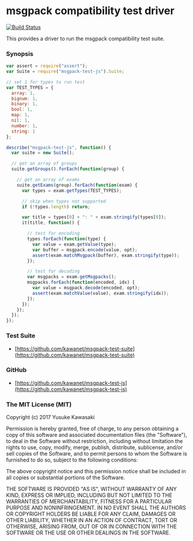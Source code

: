# msgpack compatibility test driver

[![Build Status](https://travis-ci.org/kawanet/msgpack-test-js.svg?branch=master)](https://travis-ci.org/kawanet/msgpack-test-js)

This provides a driver to run the msgpack compatibility test suite.

### Synopsis

```js
var assert = require("assert");
var Suite = require("msgpack-test-js").Suite;

// set 1 for types to run test
var TEST_TYPES = {
  array: 1,
  bignum: 1,
  binary: 1,
  bool: 1,
  map: 1,
  nil: 1,
  number: 1,
  string: 1
};

describe("msgpack-test-js", function() {
  var suite = new Suite();

  // get an array of groups
  suite.getGroups().forEach(function(group) {

    // get an array of exams
    suite.getExams(group).forEach(function(exam) {
      var types = exam.getTypes(TEST_TYPES);

      // skip when types not supported
      if (!types.length) return;

      var title = types[0] + ": " + exam.stringify(types[0]);
      it(title, function() {

        // test for encoding
        types.forEach(function(type) {
          var value = exam.getValue(type);
          var buffer = msgpack.encode(value, opt);
          assert(exam.matchMsgpack(buffer), exam.stringify(type));
        });

        // test for decoding
        var msgpacks = exam.getMsgpacks();
        msgpacks.forEach(function(encoded, idx) {
          var value = msgpack.decode(encoded, opt);
          assert(exam.matchValue(value), exam.stringify(idx));
        });
      });
    });
  });
});
```

### Test Suite

- [https://github.com/kawanet/msgpack-test-suite](https://github.com/kawanet/msgpack-test-suite)

### GitHub

- [https://github.com/kawanet/msgpack-test-js](https://github.com/kawanet/msgpack-test-js)

### The MIT License (MIT)

Copyright (c) 2017 Yusuke Kawasaki

Permission is hereby granted, free of charge, to any person obtaining a copy
of this software and associated documentation files (the "Software"), to deal
in the Software without restriction, including without limitation the rights
to use, copy, modify, merge, publish, distribute, sublicense, and/or sell
copies of the Software, and to permit persons to whom the Software is
furnished to do so, subject to the following conditions:

The above copyright notice and this permission notice shall be included in all
copies or substantial portions of the Software.

THE SOFTWARE IS PROVIDED "AS IS", WITHOUT WARRANTY OF ANY KIND, EXPRESS OR
IMPLIED, INCLUDING BUT NOT LIMITED TO THE WARRANTIES OF MERCHANTABILITY,
FITNESS FOR A PARTICULAR PURPOSE AND NONINFRINGEMENT. IN NO EVENT SHALL THE
AUTHORS OR COPYRIGHT HOLDERS BE LIABLE FOR ANY CLAIM, DAMAGES OR OTHER
LIABILITY, WHETHER IN AN ACTION OF CONTRACT, TORT OR OTHERWISE, ARISING FROM,
OUT OF OR IN CONNECTION WITH THE SOFTWARE OR THE USE OR OTHER DEALINGS IN THE
SOFTWARE.

